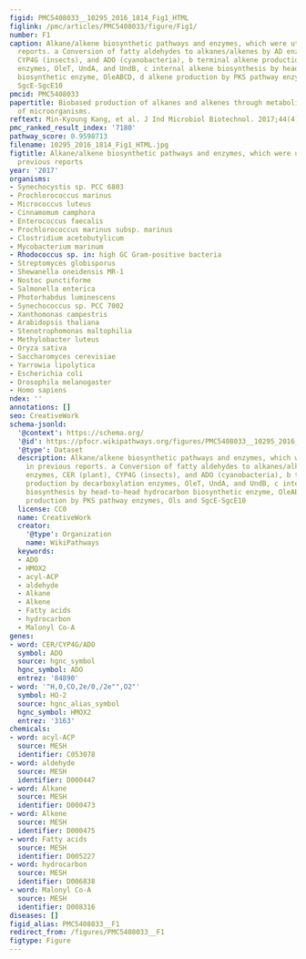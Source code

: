 ```yaml
---
figid: PMC5408033__10295_2016_1814_Fig1_HTML
figlink: /pmc/articles/PMC5408033/figure/Fig1/
number: F1
caption: Alkane/alkene biosynthetic pathways and enzymes, which were utilized in previous
  reports. a Conversion of fatty aldehydes to alkanes/alkenes by AD enzymes, CER (plant),
  CYP4G (insects), and ADO (cyanobacteria), b terminal alkene production by decarboxylation
  enzymes, OleT, UndA, and UndB, c internal alkene biosynthesis by head-to-head hydrocarbon
  biosynthetic enzyme, OleABCD, d alkene production by PKS pathway enzymes, Ols and
  SgcE-SgcE10
pmcid: PMC5408033
papertitle: Biobased production of alkanes and alkenes through metabolic engineering
  of microorganisms.
reftext: Min-Kyoung Kang, et al. J Ind Microbiol Biotechnol. 2017;44(4):613-622.
pmc_ranked_result_index: '7180'
pathway_score: 0.9598713
filename: 10295_2016_1814_Fig1_HTML.jpg
figtitle: Alkane/alkene biosynthetic pathways and enzymes, which were utilized in
  previous reports
year: '2017'
organisms:
- Synechocystis sp. PCC 6803
- Prochlorococcus marinus
- Micrococcus luteus
- Cinnamomum camphora
- Enterococcus faecalis
- Prochlorococcus marinus subsp. marinus
- Clostridium acetobutylicum
- Mycobacterium marinum
- Rhodococcus sp. in: high GC Gram-positive bacteria
- Streptomyces globisporus
- Shewanella oneidensis MR-1
- Nostoc punctiforme
- Salmonella enterica
- Photorhabdus luminescens
- Synechococcus sp. PCC 7002
- Xanthomonas campestris
- Arabidopsis thaliana
- Stenotrophomonas maltophilia
- Methylobacter luteus
- Oryza sativa
- Saccharomyces cerevisiae
- Yarrowia lipolytica
- Escherichia coli
- Drosophila melanogaster
- Homo sapiens
ndex: ''
annotations: []
seo: CreativeWork
schema-jsonld:
  '@context': https://schema.org/
  '@id': https://pfocr.wikipathways.org/figures/PMC5408033__10295_2016_1814_Fig1_HTML.html
  '@type': Dataset
  description: Alkane/alkene biosynthetic pathways and enzymes, which were utilized
    in previous reports. a Conversion of fatty aldehydes to alkanes/alkenes by AD
    enzymes, CER (plant), CYP4G (insects), and ADO (cyanobacteria), b terminal alkene
    production by decarboxylation enzymes, OleT, UndA, and UndB, c internal alkene
    biosynthesis by head-to-head hydrocarbon biosynthetic enzyme, OleABCD, d alkene
    production by PKS pathway enzymes, Ols and SgcE-SgcE10
  license: CC0
  name: CreativeWork
  creator:
    '@type': Organization
    name: WikiPathways
  keywords:
  - ADO
  - HMOX2
  - acyl-ACP
  - aldehyde
  - Alkane
  - Alkene
  - Fatty acids
  - hydrocarbon
  - Malonyl Co-A
genes:
- word: CER/CYP4G/ADO
  symbol: ADO
  source: hgnc_symbol
  hgnc_symbol: ADO
  entrez: '84890'
- word: '"H,0,CO,2e/0,/2e"",O2"'
  symbol: HO-2
  source: hgnc_alias_symbol
  hgnc_symbol: HMOX2
  entrez: '3163'
chemicals:
- word: acyl-ACP
  source: MESH
  identifier: C053078
- word: aldehyde
  source: MESH
  identifier: D000447
- word: Alkane
  source: MESH
  identifier: D000473
- word: Alkene
  source: MESH
  identifier: D000475
- word: Fatty acids
  source: MESH
  identifier: D005227
- word: hydrocarbon
  source: MESH
  identifier: D006838
- word: Malonyl Co-A
  source: MESH
  identifier: D008316
diseases: []
figid_alias: PMC5408033__F1
redirect_from: /figures/PMC5408033__F1
figtype: Figure
---
```

